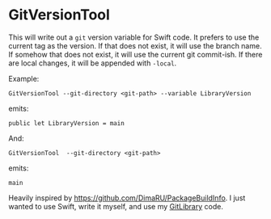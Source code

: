 # GitVersionTool
This will write out a `git` version variable for Swift code. It prefers to use the current tag as the version. If that does not exist, it will use the branch name. If somehow that does not exist, it will use the current git commit-ish. If there are local changes, it will be appended with `-local`.

Example:

`GitVersionTool --git-directory <git-path> --variable LibraryVersion`

emits:

`public let LibraryVersion = main`

And:

`GitVersionTool  --git-directory <git-path>`

emits:

`main`

Heavily inspired by https://github.com/DimaRU/PackageBuildInfo. I just wanted to use Swift, write it myself, and use my [GitLibrary](https://github.com/bolsinga/GitLibrary) code.
